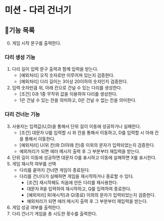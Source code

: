 # 미션 - 다리 건너기

## 🚀기능 목록

0. 게임 시작 문구를 출력한다.

### 다리 생성 기능

1. 다리 길이 입력 문구 출력과 함께 입력을 받는다.
   - [예외처리] 오직 숫자로만 이루어져 있는지 검증한다.
   - [예외처리] 다리 길이는 3이상 20이하의 숫자인지 검증한다.
2. 입력 숫자만큼 위, 아래 칸으로 건널 수 있는 다리를 생성한다.
   - [조건] 0과 1중 무작위 값을 이용하여 다리를 생성한다.
   - 1은 건널 수 있는 칸을 의미하고, 0은 건널 수 없는 칸을 의미한다.

### 다리 건너는 기능

3. 사용자는 입력값(U,D)을 통해서 단위 길이 이동에 성공하거나 실패한다.
   - [조건] 대문자 U를 입력할 시 위 칸을 통해서 이동하고, D를 입력할 시 아래 칸을 통해서 이동한다.
   - [예외처리] U(위 칸)와 D(아래 칸)중 이외의 문자가 입력되었는지 검증한다.
   - 예외처리가 되면 에러 메시지 출력 후 그 부분부터 재입력을 받는다.
4. 단위 길이 이동에 성공하면 대문자 O를 표시하고 이동에 실패하면 X를 표시한다.
5. 게임 재시작 여부를 선택
   - 다리를 끝까지 건너면 게임이 종료된다.
   - 다리를 건너다가 실패하면 게임을 재시작하거나 종료할 수 있다.
     - [조건] 재시작해도 처음에 만든 다리를 재사용한다.
     - 대문자 R을 입력하여 재시작하고, Q를 입력하여 종료한다.
     - [예외처리] R(재시작)과 Q(종료) 이외의 문자가 입력되었는지 검증한다.
     - 예외처리가 되면 에러 메시지 출력 후 그 부분부터 재입력을 받는다.
6. 게임 성공 여부를 출력한다.
7. 다리 건너기 게임을 총 시도한 횟수를 출력한다.
